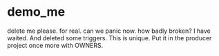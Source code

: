 # demo_me
delete me please. for real. can we panic now. how badly broken? I have waited. And deleted some triggers. This is unique. Put it in the producer project once more with OWNERS.


